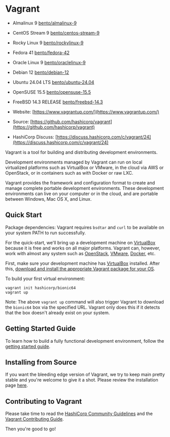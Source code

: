 # Vagrant

- Almalinux 9 [bento/almalinux-9](https://portal.cloud.hashicorp.com/vagrant/discover/bento/almalinux-9)
- CentOS Stream 9 [bento/centos-stream-9](https://portal.cloud.hashicorp.com/vagrant/discover/bento/centos-stream-9)
- Rocky Linux 9 [bento/rockylinux-9](https://portal.cloud.hashicorp.com/vagrant/discover/bento/rockylinux-9)
- Fedora 41 [bento/fedora-42](https://portal.cloud.hashicorp.com/vagrant/discover/bento/fedora-42)
- Oracle Linux 9 [bento/oraclelinux-9](https://portal.cloud.hashicorp.com/vagrant/discover/bento/oraclelinux-9)
- Debian 12 [bento/debian-12](https://portal.cloud.hashicorp.com/vagrant/discover/bento/debian-12)
- Ubuntu 24.04 LTS [bento/ubuntu-24.04](https://portal.cloud.hashicorp.com/vagrant/discover/bento/ubuntu-24.04)
- OpenSUSE 15.5 [bento/opensuse-15.5](https://portal.cloud.hashicorp.com/vagrant/discover/bento/opensuse-15.5)
- FreeBSD 14.3 RELEASE [bento/freebsd-14.3](https://portal.cloud.hashicorp.com/vagrant/discover/bento/freebsd-14.3)

- Website: [https://www.vagrantup.com/](https://www.vagrantup.com/)
- Source: [https://github.com/hashicorp/vagrant](https://github.com/hashicorp/vagrant)
- HashiCorp Discuss: [https://discuss.hashicorp.com/c/vagrant/24](https://discuss.hashicorp.com/c/vagrant/24)

Vagrant is a tool for building and distributing development environments.

Development environments managed by Vagrant can run on local virtualized
platforms such as VirtualBox or VMware, in the cloud via AWS or OpenStack,
or in containers such as with Docker or raw LXC.

Vagrant provides the framework and configuration format to create and
manage complete portable development environments. These development
environments can live on your computer or in the cloud, and are portable
between Windows, Mac OS X, and Linux.

## Quick Start

Package dependencies: Vagrant requires `bsdtar` and `curl` to be available on
your system PATH to run successfully.

For the quick-start, we'll bring up a development machine on
[VirtualBox](https://www.virtualbox.org/) because it is free and works
on all major platforms. Vagrant can, however, work with almost any
system such as [OpenStack](https://www.openstack.org/), [VMware](https://www.vmware.com/), [Docker](https://docs.docker.com/), etc.

First, make sure your development machine has
[VirtualBox](https://www.virtualbox.org/)
installed. After this,
[download and install the appropriate Vagrant package for your OS](https://www.vagrantup.com/downloads.html).

To build your first virtual environment:

    vagrant init hashicorp/bionic64
    vagrant up

Note: The above `vagrant up` command will also trigger Vagrant to download the
`bionic64` box via the specified URL. Vagrant only does this if it detects that
the box doesn't already exist on your system.

## Getting Started Guide

To learn how to build a fully functional development environment, follow the
[getting started guide](https://www.vagrantup.com/docs/getting-started).

## Installing from Source

If you want the bleeding edge version of Vagrant, we try to keep main pretty stable
and you're welcome to give it a shot. Please review the installation page [here](https://www.vagrantup.com/docs/installation/source).

## Contributing to Vagrant

Please take time to read the [HashiCorp Community Guidelines](https://www.hashicorp.com/community-guidelines) and the [Vagrant Contributing Guide](https://github.com/hashicorp/vagrant/blob/main/.github/CONTRIBUTING.md).

Then you're good to go!

